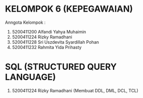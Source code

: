 # KELOMPOK 6 (KEPEGAWAIAN)

Anngota Kelompok :
1. 5200411200 Alfandi Yahya Muhaimin
2. 5200411224 Rizky Ramadhani
3. 5200411228 Sri Uszdevita Syardillah Pohan
4. 5200411232 Rahmita Yida Prihasty

# SQL (STRUCTURED QUERY LANGUAGE)
1. 5200411224 Rizky Ramadhani (Membuat DDL, DML, DCL, TCL)
